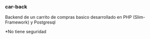 <h3>car-back</h3>
<p>Backend de un carrito de compras basico desarrollado en PHP (Slim-Framework) y Postgresql</p>
<p>*No tiene seguridad</p> 
